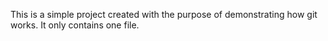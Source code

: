 This is a simple project created with the purpose of demonstrating how git works. It only contains one file.